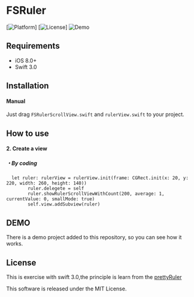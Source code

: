 # FSRuler


[![Platform](https://img.shields.io/cocoapods/p/DOFavoriteButton.svg?style=flat)]
[![License](https://img.shields.io/cocoapods/l/DOFavoriteButton.svg?style=flat)]
![Demo](http://7xrr0e.com1.z0.glb.clouddn.com/ruler2.gif)


## Requirements
* iOS 8.0+
* Swift 3.0

## Installation



#### Manual
Just drag ```FSRulerScrollView.swift``` and ```rulerView.swift``` to your project.

## How to use


#### 2. Create a view
##### ・By coding
```
  let ruler: rulerView = rulerView.init(frame: CGRect.init(x: 20, y: 220, width: 260, height: 140))
        ruler.delegete = self
        ruler.showRulerScrollViewWithCount(200, average: 1, currentValue: 0, smallMode: true)
        self.view.addSubview(ruler)
```





## DEMO
There is a demo project added to this repository, so you can see how it works.


## License
This is exercise with swift 3.0,the principle is learn from the [prettyRuler](https://github.com/AsTryE/PrettyRuler)

This software is released under the MIT License.
